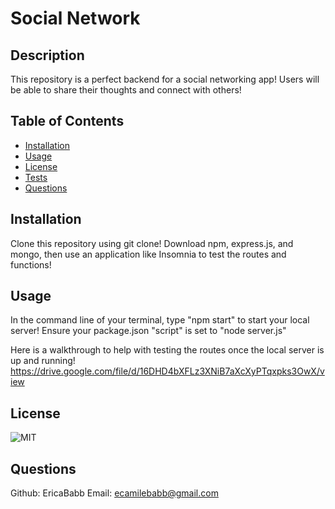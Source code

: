 # Social Network

## Description

This repository is a perfect backend for a social networking app! Users will be able to share their thoughts and connect with others!

## Table of Contents

- [Installation](#installation)
- [Usage](#usage)
- [License](#license)
- [Tests](#tests)
- [Questions](#questions)

## Installation

Clone this repository using git clone! Download npm, express.js, and mongo, then use an application like Insomnia to test the routes and functions!

## Usage

In the command line of your terminal, type "npm start" to start your local server! Ensure your package.json "script" is set to "node server.js"

Here is a walkthrough to help with testing the routes once the local server is up and running!
https://drive.google.com/file/d/16DHD4bXFLz3XNiB7aXcXyPTqxpks3OwX/view

## License

![MIT](https://img.shields.io/badge/license-MIT-green)

## Questions

Github: EricaBabb
Email: ecamilebabb@gmail.com
